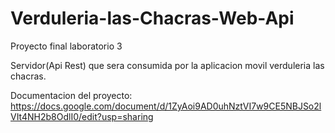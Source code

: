 # Verduleria-las-Chacras-Web-Api
Proyecto final laboratorio 3

Servidor(Api Rest) que sera consumida por la aplicacion movil verduleria las chacras.

Documentacion del proyecto: https://docs.google.com/document/d/1ZyAoi9AD0uhNztVI7w9CE5NBJSo2lVIt4NH2b8OdlI0/edit?usp=sharing
